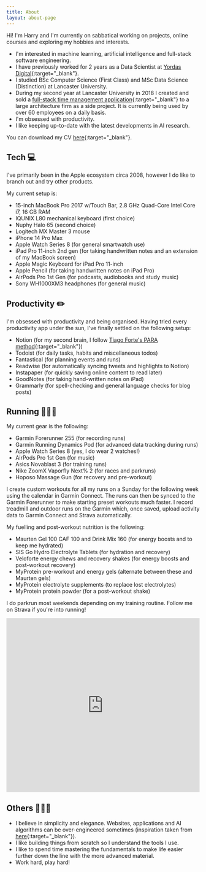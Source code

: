 ```yaml
---
title: About
layout: about-page
---
```


Hi! I'm Harry and I'm currently on sabbatical working on projects, online courses and exploring my hobbies and interests.

- I'm interested in machine learning, artificial intelligence and full-stack software engineering.
- I have previously worked for 2 years as a Data Scientist at [Yordas Digital](https://www.yordasgroup.com/){:target="_blank"}.
- I studied BSc Computer Science (First Class) and MSc Data Science (Distinction) at Lancaster University.
- During my second year at Lancaster University in 2018 I created and sold a [full-stack time management application](https://www.ca-tms.com/){:target="_blank"} to a large architecture firm as a side project. It is currently being used by over 60 employees on a daily basis.
- I'm obsessed with productivity.
- I like keeping up-to-date with the latest developments in AI research.

You can download my CV [here](/assets/CV.pdf){:target="_blank"}.

## Tech 💻

I've primarily been in the Apple ecosystem circa 2008, however I do like to branch out and try other products. 
 
My current setup is:
 
- 15-inch MacBook Pro 2017 w/Touch Bar, 2.8 GHz Quad-Core Intel Core i7, 16 GB RAM
- IQUNIX L80 mechanical keyboard (first choice)
- Nuphy Halo 65 (second choice)
- Logitech MX Master 3 mouse
- iPhone 14 Pro Max
- Apple Watch Series 8 (for general smartwatch use)
- iPad Pro 11-inch 2nd gen (for taking handwritten notes and an extension of my MacBook screen)
- Apple Magic Keyboard for iPad Pro 11-inch
- Apple Pencil (for taking handwritten notes on iPad Pro)
- AirPods Pro 1st Gen (for podcasts, audiobooks and study music)
- Sony WH1000XM3 headphones (for general music)

## Productivity ✏️

I'm obsessed with productivity and being organised. Having tried every productivity app under the sun, I've finally settled on the following setup:

- Notion (for my second brain, I follow [Tiago Forte's PARA method](https://fortelabs.com/blog/para/){:target="_blank"})
- Todoist (for daily tasks, habits and miscellaneous todos)
- Fantastical (for planning events and runs)
- Readwise (for automatically syncing tweets and highlights to Notion)
- Instapaper (for quickly saving online content to read later)
- GoodNotes (for taking hand-written notes on iPad)
- Grammarly (for spell-checking and general language checks for blog posts)

## Running 🏃🏻‍♂️

My current gear is the following:

- Garmin Forerunner 255 (for recording runs)
- Garmin Running Dynamics Pod (for advanced data tracking during runs)
- Apple Watch Series 8 (yes, I do wear 2 watches!)
- AirPods Pro 1st Gen (for music)
- Asics Novablast 3 (for training runs)
- Nike ZoomX Vaporfly Next% 2 (for races and parkruns)
- Hoposo Massage Gun (for recovery and pre-workout)

I create custom workouts for all my runs on a Sunday for the following week using the calendar in Garmin Connect. The runs can then be synced to the Garmin Forerunner to make starting preset workouts much faster. I record treadmill and outdoor runs on the Garmin which, once saved, upload activity data to Garmin Connect and Strava automatically.

My fuelling and post-workout nutrition is the following:

- Maurten Gel 100 CAF 100 and Drink Mix 160 (for energy boosts and to keep me hydrated)
- SIS Go Hydro Electrolyte Tablets (for hydration and recovery)
- Veloforte energy chews and recovery shakes (for energy boosts and post-workout recovery)
- MyProtein pre-workout and energy gels (alternate between these and Maurten gels)
- MyProtein electrolyte supplements (to replace lost electrolytes)
- MyProtein protein powder (for a post-workout shake)

I do parkrun most weekends depending on my training routine. Follow me on Strava if you're into running!

<iframe height='454' width='100%' frameborder='0' allowtransparency='true' scrolling='no' src='https://www.strava.com/athletes/7314947/latest-rides/010cd5a00e54ce6c316288eec91a6803b602ccfc'></iframe>

## Others 👨🏻‍💼

- I believe in simplicity and elegance. Websites, applications and AI algorithms can be over-engineered sometimes (inspiration taken from [here](https://motherfuckingwebsite.com/){:target="_blank"}).
- I like building things from scratch so I understand the tools I use.
- I like to spend time mastering the fundamentals to make life easier further down the line with the more advanced material.
- Work hard, play hard!